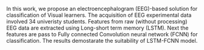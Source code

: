 In this work, we propose an  electroencephalogram (EEG)-based solution for classification of Visual learners. The acquisition of EEG experimental data involved 34 univeristy students. Features from raw (without processing) EEG data are extracted using Long-short term memory (LSTM). Next the features are pass to Fully connected Convolution neural network (FCNN) for classification. The results demostarate the suitability of LSTM-FCNN model.
